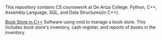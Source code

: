This repository contains CS coursework at De Anza College. Python, C++, Assembly Language, SQL, and Data Structures(in C++). 

[Book Store in C++](https://github.com/Parhuam1/CS-Coursework/tree/main/C%2B%2B%20Final%20Project)
Software using cmd to manage a book store. This includes book store's inventory, cash register, and reports of books in the inventory. 
